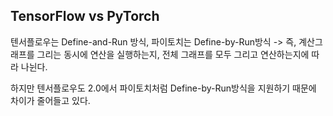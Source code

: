 ## TensorFlow vs PyTorch

텐서플로우는 Define-and-Run 방식, 파이토치는 Define-by-Run방식 -> 즉, 계산그래프를 그리는 동시에 연산을 실행하는지, 전체 그래프를 모두 그리고 연산하는지에 따라 나뉜다.

하지만 텐서플로우도 2.0에서 파이토치처럼 Define-by-Run방식을 지원하기 때문에 차이가 줄어들고 있다.